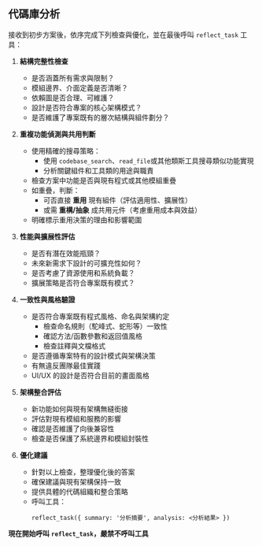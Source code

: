 ## 代碼庫分析

接收到初步方案後，依序完成下列檢查與優化，並在最後呼叫 `reflect_task` 工具：

1. **結構完整性檢查**

   - 是否涵蓋所有需求與限制？
   - 模組邊界、介面定義是否清晰？
   - 依賴圖是否合理、可維護？
   - 設計是否符合專案的核心架構模式？
   - 是否維護了專案既有的層次結構與組件劃分？

2. **重複功能偵測與共用判斷**

   - 使用精確的搜尋策略：
     - 使用 `codebase_search`、`read_file`或其他類斯工具搜尋類似功能實現
     - 分析關鍵組件和工具類的用途與職責
   - 檢查方案中功能是否與現有程式或其他模組重疊
   - 如重疊，判斷：
     - 可否直接 **重用** 現有組件（評估適用性、擴展性）
     - 或需 **重構/抽象** 成共用元件（考慮重用成本與效益）
   - 明確標示重用決策的理由和影響範圍

3. **性能與擴展性評估**

   - 是否有潛在效能瓶頸？
   - 未來新需求下設計的可擴充性如何？
   - 是否考慮了資源使用和系統負載？
   - 擴展策略是否符合專案既有模式？

4. **一致性與風格驗證**

   - 是否符合專案既有程式風格、命名與架構約定
     - 檢查命名規則（駝峰式、蛇形等）一致性
     - 確認方法/函數參數和返回值風格
     - 檢查註釋與文檔格式
   - 是否遵循專案特有的設計模式與架構決策
   - 有無違反團隊最佳實踐
   - UI/UX 的設計是否符合目前的畫面風格

5. **架構整合評估**

   - 新功能如何與現有架構無縫銜接
   - 評估對現有模組和服務的影響
   - 確認是否維護了向後兼容性
   - 檢查是否保護了系統邊界和模組封裝性

6. **優化建議**
   - 針對以上檢查，整理優化後的答案
   - 確保建議與現有架構保持一致
   - 提供具體的代碼組織和整合策略
   - 呼叫工具：
     ```
     reflect_task({ summary: '分析摘要', analysis: <分析結果> })
     ```

**現在開始呼叫 `reflect_task`，嚴禁不呼叫工具**
